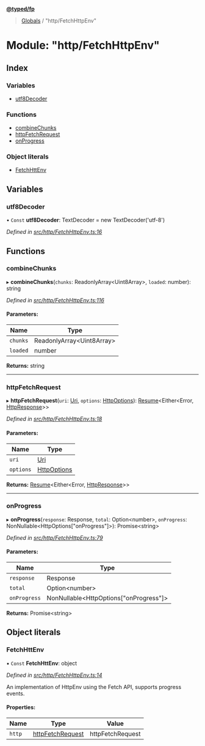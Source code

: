 **[@typed/fp](../README.md)**

> [Globals](../globals.md) / "http/FetchHttpEnv"

# Module: "http/FetchHttpEnv"

## Index

### Variables

* [utf8Decoder](_http_fetchhttpenv_.md#utf8decoder)

### Functions

* [combineChunks](_http_fetchhttpenv_.md#combinechunks)
* [httpFetchRequest](_http_fetchhttpenv_.md#httpfetchrequest)
* [onProgress](_http_fetchhttpenv_.md#onprogress)

### Object literals

* [FetchHttEnv](_http_fetchhttpenv_.md#fetchhttenv)

## Variables

### utf8Decoder

• `Const` **utf8Decoder**: TextDecoder = new TextDecoder('utf-8')

*Defined in [src/http/FetchHttpEnv.ts:16](https://github.com/TylorS/typed-fp/blob/f129829/src/http/FetchHttpEnv.ts#L16)*

## Functions

### combineChunks

▸ **combineChunks**(`chunks`: ReadonlyArray\<Uint8Array>, `loaded`: number): string

*Defined in [src/http/FetchHttpEnv.ts:116](https://github.com/TylorS/typed-fp/blob/f129829/src/http/FetchHttpEnv.ts#L116)*

#### Parameters:

Name | Type |
------ | ------ |
`chunks` | ReadonlyArray\<Uint8Array> |
`loaded` | number |

**Returns:** string

___

### httpFetchRequest

▸ **httpFetchRequest**(`uri`: [Uri](_uri_exports_.uri.md), `options`: [HttpOptions](_http_httpenv_.md#httpoptions)): [Resume](_resume_resume_.md#resume)\<Either\<Error, [HttpResponse](../interfaces/_http_httpresponse_.httpresponse.md)>>

*Defined in [src/http/FetchHttpEnv.ts:18](https://github.com/TylorS/typed-fp/blob/f129829/src/http/FetchHttpEnv.ts#L18)*

#### Parameters:

Name | Type |
------ | ------ |
`uri` | [Uri](_uri_exports_.uri.md) |
`options` | [HttpOptions](_http_httpenv_.md#httpoptions) |

**Returns:** [Resume](_resume_resume_.md#resume)\<Either\<Error, [HttpResponse](../interfaces/_http_httpresponse_.httpresponse.md)>>

___

### onProgress

▸ **onProgress**(`response`: Response, `total`: Option\<number>, `onProgress`: NonNullable\<HttpOptions[\"onProgress\"]>): Promise\<string>

*Defined in [src/http/FetchHttpEnv.ts:79](https://github.com/TylorS/typed-fp/blob/f129829/src/http/FetchHttpEnv.ts#L79)*

#### Parameters:

Name | Type |
------ | ------ |
`response` | Response |
`total` | Option\<number> |
`onProgress` | NonNullable\<HttpOptions[\"onProgress\"]> |

**Returns:** Promise\<string>

## Object literals

### FetchHttEnv

▪ `Const` **FetchHttEnv**: object

*Defined in [src/http/FetchHttpEnv.ts:14](https://github.com/TylorS/typed-fp/blob/f129829/src/http/FetchHttpEnv.ts#L14)*

An implementation of HttpEnv using the Fetch API, supports progress events.

#### Properties:

Name | Type | Value |
------ | ------ | ------ |
`http` | [httpFetchRequest](_http_fetchhttpenv_.md#httpfetchrequest) | httpFetchRequest |
